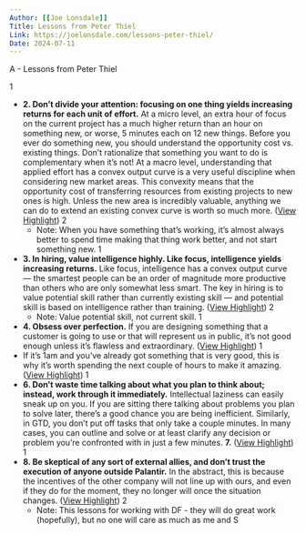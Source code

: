 ```yaml
---
Author: [[Joe Lonsdale]]
Title: Lessons from Peter Thiel
Link: https://joelonsdale.com/lessons-peter-thiel/
Date: 2024-07-11
---
```

A - Lessons from Peter Thiel

1
- **2. Don’t divide your attention: focusing on one thing yields increasing returns for each unit of effort.**
  At a micro level, an extra hour of focus on the current project has a much higher return than an hour on something new, or worse, 5 minutes each on 12 new things. Before you ever do something new, you should understand the opportunity cost vs. existing things. Don’t rationalize that something you want to do is complementary when it’s not!
  At a macro level, understanding that applied effort has a convex output curve is a very useful discipline when considering new market areas. This convexity means that the opportunity cost of transferring resources from existing projects to new ones is high. Unless the new area is incredibly valuable, anything we can do to extend an existing convex curve is worth so much more. ([View Highlight](https://read.readwise.io/read/01j2hr0vwv52bpygmyzgysg1m4))
2
    - Note: When you have something that’s working, it’s almost always better to spend time making that thing work better, and not start something new.
1
- **3. In hiring, value intelligence highly. Like focus, intelligence yields increasing returns.**
  Like focus, intelligence has a convex output curve — the smartest people can be an order of magnitude more productive than others who are only somewhat less smart. The key in hiring is to value potential skill rather than currently existing skill — and potential skill is based on intelligence rather than training. ([View Highlight](https://read.readwise.io/read/01j2hr2b11pr38bse03nks6378))
2
    - Note: Value potential skill, not current skill.
1
- **4. Obsess over perfection.**
  If you are designing something that a customer is going to use or that will represent us in public, it’s not good enough unless it’s flawless and extraordinary. ([View Highlight](https://read.readwise.io/read/01j2hr34wwrg4pymvjwmm0d7jm))
1
- If it’s 1am and you’ve already got something that is very good, this is why it’s worth spending the next couple of hours to make it amazing. ([View Highlight](https://read.readwise.io/read/01j2hr3p6t3w58j2y2zaxrncfc))
1
- **6. Don’t waste time talking about what you plan to think about; instead, work through it immediately.**
  Intellectual laziness can easily sneak up on you. If you are sitting there talking about problems you plan to solve later, there’s a good chance you are being inefficient. Similarly, in GTD, you don’t put off tasks that only take a couple minutes. In many cases, you can outline and solve or at least clarify any decision or problem you’re confronted with in just a few minutes.
  **7.** ([View Highlight](https://read.readwise.io/read/01j2hr9jt3s0ar4vr5pbv44w3x))
1
- **8. Be skeptical of any sort of external allies, and don’t trust the execution of anyone outside Palantir.**
  In the abstract, this is because the incentives of the other company will not line up with ours, and even if they do for the moment, they no longer will once the situation changes. ([View Highlight](https://read.readwise.io/read/01j2hrardgc2rzeda3yhdmg8nb))
2
    - Note: This lessons for working with DF - they will do great work (hopefully), but no one will care as much as me and S
